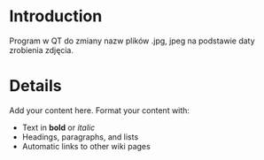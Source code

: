 # Introduction #

Program w QT do zmiany nazw plików .jpg, jpeg na podstawie daty zrobienia zdjęcia.


# Details #

Add your content here.  Format your content with:
  * Text in **bold** or _italic_
  * Headings, paragraphs, and lists
  * Automatic links to other wiki pages